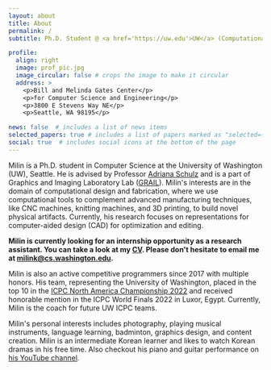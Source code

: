 ```yaml
---
layout: about
title: About
permalink: /
subtitle: Ph.D. Student @ <a href='https://uw.edu'>UW</a> (Computational Design and Fabrication).

profile:
  align: right
  image: prof_pic.jpg
  image_circular: false # crops the image to make it circular
  address: >
    <p>Bill and Melinda Gates Center</p>
    <p>for Computer Science and Engineering</p>
    <p>3800 E Stevens Way NE</p>
    <p>Seattle, WA 98195</p>

news: false  # includes a list of news items
selected_papers: true # includes a list of papers marked as "selected={true}"
social: true  # includes social icons at the bottom of the page
---
```


Milin is a Ph.D. student in Computer Science at the University of Washington (UW), Seattle. He is advised by Professor [Adriana Schulz](https://homes.cs.washington.edu/~adriana/) and is a part of Graphics and Imaging Laboratory Lab ([GRAIL](https://grail.cs.washington.edu/)). Milin's interests are in the domain of computational design and fabrication, where we use computational tools to complement advanced manufacturing techniques, like CNC machines, knitting machines, and 3D printing, to build novel physical artifacts. Currently, his research focuses on representations for computer-aided design (CAD) for optimization and editing.

**Milin is currently looking for an internship opportunity as a research assistant. You can take a look at my [CV](/cv/). Please don't hesitate to email me at [milink@cs.washington.edu](mailto:milink@cs.washington.edu).**

Milin is also an active competitive programmers since 2017 with multiple honors. His team, representing the University of Washington, placed in the top 10 in the [ICPC North America Championship 2022](https://nac.icpc.global/) and received honorable mention in the ICPC World Finals 2022 in Luxor, Egypt. Currently, Milin is the coach for future UW ICPC teams.

Milin's personal interests includes photography, playing musical instruments, language learning, badminton, graphics design, and content creation. Milin is an intermediate Korean learner and likes to watch Korean dramas in his free time. Also checkout his piano and guitar performance on [his YouTube channel](https://www.youtube.com/@milmillin).
